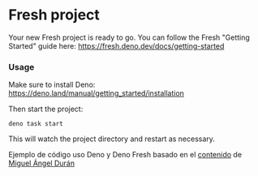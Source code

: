 # Fresh project

Your new Fresh project is ready to go. You can follow the Fresh "Getting
Started" guide here: https://fresh.deno.dev/docs/getting-started

### Usage

Make sure to install Deno: https://deno.land/manual/getting_started/installation

Then start the project:

```
deno task start
```

This will watch the project directory and restart as necessary.

Ejemplo de código uso Deno y Deno Fresh basado en el [contenido](https://github.com/midudev/pixel-wars) de [Miguel Ángel Durán](https://github.com/midudev)
